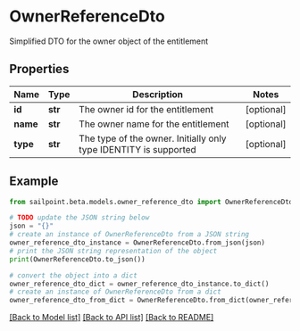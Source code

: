 # OwnerReferenceDto

Simplified DTO for the owner object of the entitlement

## Properties

Name | Type | Description | Notes
------------ | ------------- | ------------- | -------------
**id** | **str** | The owner id for the entitlement | [optional] 
**name** | **str** | The owner name for the entitlement | [optional] 
**type** | **str** | The type of the owner. Initially only type IDENTITY is supported | [optional] 

## Example

```python
from sailpoint.beta.models.owner_reference_dto import OwnerReferenceDto

# TODO update the JSON string below
json = "{}"
# create an instance of OwnerReferenceDto from a JSON string
owner_reference_dto_instance = OwnerReferenceDto.from_json(json)
# print the JSON string representation of the object
print(OwnerReferenceDto.to_json())

# convert the object into a dict
owner_reference_dto_dict = owner_reference_dto_instance.to_dict()
# create an instance of OwnerReferenceDto from a dict
owner_reference_dto_from_dict = OwnerReferenceDto.from_dict(owner_reference_dto_dict)
```
[[Back to Model list]](../README.md#documentation-for-models) [[Back to API list]](../README.md#documentation-for-api-endpoints) [[Back to README]](../README.md)



